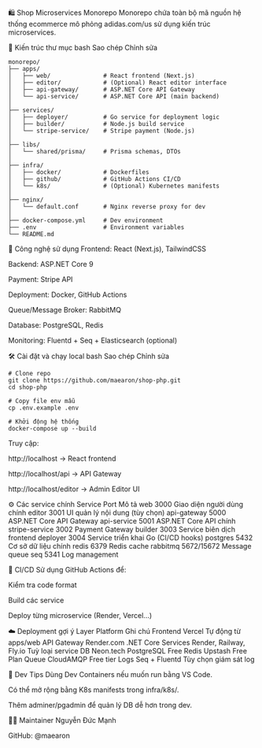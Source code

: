 🛍️ Shop Microservices Monorepo
Monorepo chứa toàn bộ mã nguồn hệ thống ecommerce mô phỏng adidas.com/us sử dụng kiến trúc microservices.

🧱 Kiến trúc thư mục
bash
Sao chép
Chỉnh sửa
```
monorepo/
├── apps/
│   ├── web/               # React frontend (Next.js)
│   ├── editor/            # (Optional) React editor interface
│   ├── api-gateway/       # ASP.NET Core API Gateway
│   └── api-service/       # ASP.NET Core API (main backend)
│
├── services/
│   ├── deployer/          # Go service for deployment logic
│   ├── builder/           # Node.js build service
│   └── stripe-service/    # Stripe payment (Node.js)
│
├── libs/
│   └── shared/prisma/     # Prisma schemas, DTOs
│
├── infra/
│   ├── docker/            # Dockerfiles
│   ├── github/            # GitHub Actions CI/CD
│   └── k8s/               # (Optional) Kubernetes manifests
│
├── nginx/
│   └── default.conf       # Nginx reverse proxy for dev
│
├── docker-compose.yml     # Dev environment
├── .env                   # Environment variables
└── README.md
```
🚀 Công nghệ sử dụng
Frontend: React (Next.js), TailwindCSS

Backend: ASP.NET Core 9

Payment: Stripe API

Deployment: Docker, GitHub Actions

Queue/Message Broker: RabbitMQ

Database: PostgreSQL, Redis

Monitoring: Fluentd + Seq + Elasticsearch (optional)

🛠️ Cài đặt và chạy local
bash
Sao chép
Chỉnh sửa
```
# Clone repo
git clone https://github.com/maearon/shop-php.git
cd shop-php

# Copy file env mẫu
cp .env.example .env

# Khởi động hệ thống
docker-compose up --build
```
Truy cập:

http://localhost → React frontend

http://localhost/api → API Gateway

http://localhost/editor → Admin Editor UI

⚙️ Các service chính
Service	Port	Mô tả
web	3000	Giao diện người dùng chính
editor	3001	UI quản lý nội dung (tùy chọn)
api-gateway	5000	ASP.NET Core API Gateway
api-service	5001	ASP.NET Core API chính
stripe-service	3002	Payment Gateway
builder	3003	Service biên dịch frontend
deployer	3004	Service triển khai Go (CI/CD hooks)
postgres	5432	Cơ sở dữ liệu chính
redis	6379	Redis cache
rabbitmq	5672/15672	Message queue
seq	5341	Log management

🧪 CI/CD
Sử dụng GitHub Actions để:

Kiểm tra code format

Build các service

Deploy từng microservice (Render, Vercel...)

☁️ Deployment gợi ý
Layer	Platform	Ghi chú
Frontend	Vercel	Tự động từ apps/web
API Gateway	Render.com	.NET Core
Services	Render, Railway, Fly.io	Tuỳ loại service
DB	Neon.tech	PostgreSQL Free
Redis	Upstash	Free Plan
Queue	CloudAMQP	Free tier
Logs	Seq + Fluentd	Tùy chọn giám sát log

🧰 Dev Tips
Dùng Dev Containers nếu muốn run bằng VS Code.

Có thể mở rộng bằng K8s manifests trong infra/k8s/.

Thêm adminer/pgadmin để quản lý DB dễ hơn trong dev.

👨‍💻 Maintainer
Nguyễn Đức Mạnh

GitHub: @maearon